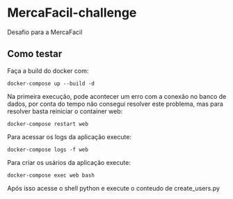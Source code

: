 # MercaFacil-challenge
Desafio para a MercaFacil


## Como testar
Faça a build do docker com:
```shell
docker-compose up --build -d
```

Na primeira execução, pode acontecer um erro com a conexão no banco de dados, por conta do tempo não consegui resolver este problema, mas para resolver basta reiniciar o container web:

```shell
docker-compose restart web
```

Para acessar os logs da aplicação execute:
```shell
docker-compose logs -f web
```

Para criar os usários da aplicação execute:
```shell
docker-compose exec web bash
```
Após isso acesse o shell python e execute o conteudo de create_users.py

